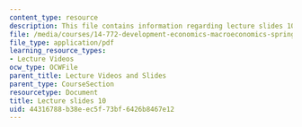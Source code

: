 ```yaml
---
content_type: resource
description: This file contains information regarding lecture slides 10.
file: /media/courses/14-772-development-economics-macroeconomics-spring-2013/44316788b38eec5f73bf6426b8467e12_MIT14_722S13_lecture10.pdf
file_type: application/pdf
learning_resource_types:
- Lecture Videos
ocw_type: OCWFile
parent_title: Lecture Videos and Slides
parent_type: CourseSection
resourcetype: Document
title: Lecture slides 10
uid: 44316788-b38e-ec5f-73bf-6426b8467e12
---
```

